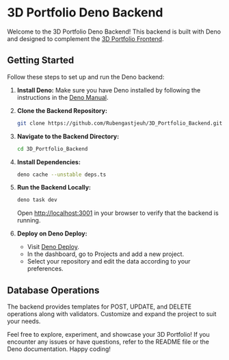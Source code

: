 # 3D Portfolio Deno Backend

Welcome to the 3D Portfolio Deno Backend! This backend is built with Deno and designed to complement the [3D Portfolio Frontend](https://github.com/Rubengastjeuh/3D_Portfolio).

## Getting Started

Follow these steps to set up and run the Deno backend:

1. **Install Deno:**
   Make sure you have Deno installed by following the instructions in the [Deno Manual](https://docs.deno.com/runtime/manual).

2. **Clone the Backend Repository:**
   ```bash
   git clone https://github.com/Rubengastjeuh/3D_Portfolio_Backend.git
   ```

3. **Navigate to the Backend Directory:**
   ```bash
   cd 3D_Portfolio_Backend
   ```

4. **Install Dependencies:**
   ```bash
   deno cache --unstable deps.ts
   ```

5. **Run the Backend Locally:**
   ```bash
   deno task dev
   ```
   Open [http://localhost:3001](http://localhost:3001) in your browser to verify that the backend is running.

6. **Deploy on Deno Deploy:**
   - Visit [Deno Deploy](https://dash.deno.com).
   - In the dashboard, go to Projects and add a new project.
   - Select your repository and edit the data according to your preferences.

## Database Operations

The backend provides templates for POST, UPDATE, and DELETE operations along with validators. Customize and expand the project to suit your needs.

Feel free to explore, experiment, and showcase your 3D Portfolio! If you encounter any issues or have questions, refer to the README file or the Deno documentation. Happy coding!